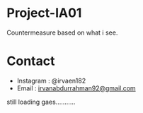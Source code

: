 # Project-IA01
Countermeasure based on what i see.

# Contact
* Instagram : @irvaen182
* Email : irvanabdurrahman92@gmail.com

still loading gaes...........

